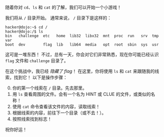 随着你对 `cd`、`ls` 和 `cat` 的了解，我们可以开始一个小游戏！

我们将从 `/` 目录开始。
通常来说， `/` 目录下是这样的：

```console
hacker@dojo:~$ cd /
hacker@dojo:/$ ls
bin   challenge  etc   home  lib32  libx32  mnt  proc  run   srv  tmp  var
boot  dev        flag  lib   lib64  media   opt  root  sbin  sys  usr
```

这可是一堆东西！
不过，总有一天，你会对它们非常熟悉，现在你可能已经认识 `flag` 文件和 `challenge` 目录了。

在这个挑战中，我已经 *隐藏了 flag*！
在这里，你将使用 `ls` 和 `cat` 来跟随我的线索，找到它！
以下是操作步骤：

0. 你的第一个线索在 `/` 目录。先去那里。
1. 用 `ls` 查看周围的文件。会有一个名为 HINT 或 CLUE 的文件，或类似的名称！
2. 使用 `cat` 命令查看该文件的内容，读取线索！
3. 根据线索的内容，前往下一个目录（或不去！）。
4. 按照线索找到标志！

祝你好运！


